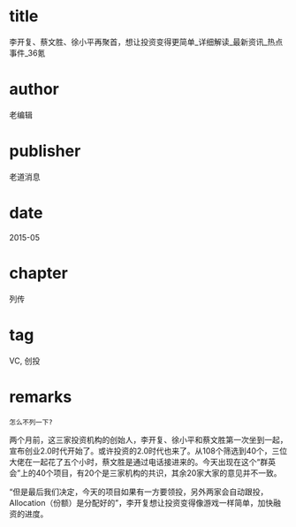 # title
李开复、蔡文胜、徐小平再聚首，想让投资变得更简单_详细解读_最新资讯_热点事件_36氪

# author
老编辑

# publisher
老道消息

# date
2015-05

# chapter
列传

# tag
VC, 创投

# remarks
`怎么不列一下?`

两个月前，这三家投资机构的创始人，李开复、徐小平和蔡文胜第一次坐到一起，宣布创业2.0时代开始了。或许投资的2.0时代也来了。从108个筛选到40个，三位大佬在一起花了五个小时，蔡文胜是通过电话接进来的。今天出现在这个“群英会”上的40个项目，有20个是三家机构的共识，其余20家大家的意见并不一致。

“但是最后我们决定，今天的项目如果有一方要领投，另外两家会自动跟投，Allocation（份额）是分配好的”，李开复想让投资变得像游戏一样简单，加快融资的进度。